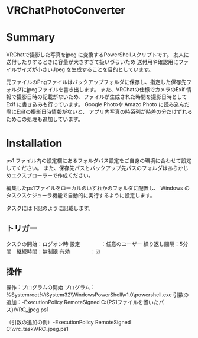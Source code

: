 # VRChatPhotoConverter
# Summary

VRChatで撮影した写真をjpeg に変換するPowerShellスクリプトです。
友人に送付したりするときに容量が大きすぎて扱いづらいため
送付用や確認用にファイルサイズが小さいJpeg を生成することを目的としています。

元ファイルのPngファイルはバックアップフォルダに保存し、指定した保存先フォルダにjpegファイルを書き出します。
また、VRChatの仕様でカメラのExif 情報で撮影日時の記載がないため、ファイルが生成された時間を撮影日時としてExif に書き込みも行っています。
Google Photoや Amazo Photo に読み込んだ際にExifの撮影日時情報がないと、
アプリ内写真の時系列が時差の分だけずれるためこの処理も追加しています。


# Installation
ps1 ファイル内の設定欄にあるフォルダパス設定をご自身の環境に合わせて設定してください。
また、保存先パスとバックアップ先パスのフォルダはあらかじめエクスプローラーで作成ください。

編集したps1ファイルをローカルのいずれかのフォルダに配置し、
Windows のタスクスケジューラ機能で自動的に実行するように設定します。

タスクには下記のように記載します。

## トリガー
タスクの開始：ログオン時
設定　　　　：任意のユーザー
繰り返し間隔：5分間　継続時間：無制限
有効　　　　：☑

## 操作
操作：プログラムの開始
プログラム：%Systemroot%\System32\WindowsPowerShell\v1.0\powershell.exe
引数の追加：-ExecutionPolicy RemoteSigned C:\{PS1ファイルを置いたパス}\VRC_jpeg.ps1

（引数の追加の例）-ExecutionPolicy RemoteSigned C:\vrc_task\VRC_jpeg.ps1


